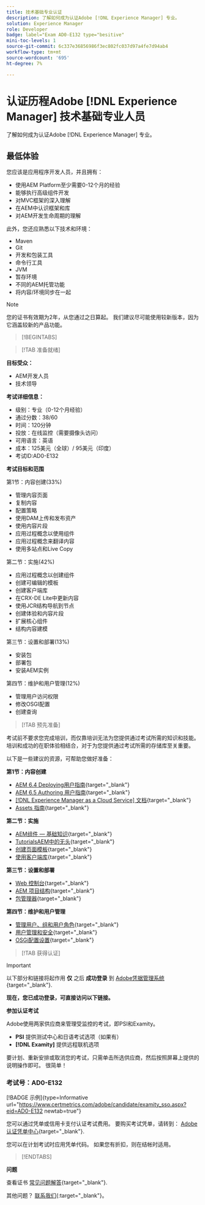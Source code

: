 ```yaml
---
title: 技术基础专业认证
description: 了解如何成为认证Adobe [!DNL Experience Manager] 专业。
solution: Experience Manager
role: Developer
badge: label="Exam AD0-E132 type="besitive"
mini-toc-levels: 1
source-git-commit: 6c337e36856986f3ec802fc037d97a4fe7d94ab4
workflow-type: tm+mt
source-wordcount: '695'
ht-degree: 7%

---
```


# 认证历程Adobe [!DNL Experience Manager] 技术基础专业人员

了解如何成为认证Adobe [!DNL Experience Manager] 专业。

## 最低体验

您应该是应用程序开发人员，并且拥有：

* 使用AEM Platform至少需要0-12个月的经验
* 能够执行高级组件开发
* 对MVC框架的深入理解
* 在AEM中认识框架和库
* 对AEM开发生命周期的理解

此外，您还应熟悉以下技术和环境：

* Maven
* Git
* 开发和包装工具
* 命令行工具
* JVM
* 暂存环境
* 不同的AEM托管功能
* 将内容/环境同步在一起

>[!NOTE]
>
>您的证书有效期为2年，从您通过之日算起。 我们建议尽可能使用较新版本，因为它涵盖较新的产品功能。

>[!BEGINTABS]

>[!TAB 准备就绪]

**目标受众：**

* AEM开发人员
* 技术领导

**考试详细信息：**

* 级别：专业（0-12个月经验）
* 通过分数：38/60
* 时间：120分钟
* 投放：在线监控（需要摄像头访问）
* 可用语言：英语
* 成本：125美元（全球）/ 95美元（印度）
* 考试ID:AD0-E132

**考试目标和范围**

第1节：内容创建(33%)

* 管理内容页面
* 复制内容
* 配置策略
* 使用DAM上传和发布资产
* 使用内容片段
* 应用过程概念以使用组件
* 应用过程概念来翻译内容
* 使用多站点和Live Copy

第二节：实施(42%)

* 应用过程概念以创建组件
* 创建可编辑的模板
* 创建客户端库
* 在CRX-DE Lite中更新内容
* 使用JCR结构导航到节点
* 创建体验和内容片段
* 扩展核心组件
* 结构内容建模

第三节：设置和部署(13%)

* 安装包
* 部署包
* 安装AEM实例

第四节：维护和用户管理(12%)

* 管理用户访问权限
* 修改OSGI配置
* 创建查询

>[!TAB 预先准备]

考试前不要求您完成培训，而仅靠培训无法为您提供通过考试所需的知识和技能。 培训和成功的在职体验相结合，对于为您提供通过考试所需的存储库至关重要。

以下是一些建议的资源，可帮助您做好准备：

**第1节：内容创建**


* [AEM 6.4 Deploying用户指南](https://experienceleague.adobe.com/docs/experience-manager-64/deploying/home.html?lang=zh-Hans){target="_blank"}
* [AEM 6.5 Authoring 用户指南](https://experienceleague.adobe.com/docs/experience-manager-65/authoring/home.html?lang=en){target="_blank"}
* [[!DNL Experience Manager as a Cloud Service] 文档](https://experienceleague.adobe.com/docs/experience-manager-cloud-service/content/home.html?lang=zh-Hans){target="_blank"}
* [Assets 指南](https://experienceleague.adobe.com/docs/experience-manager-65/assets/home.html?lang=en){target="_blank"}

**第二节：实施**

* [AEM组件 — 基础知识](https://experienceleague.adobe.com/docs/experience-manager-65/developing/components/components-basics.html?lang=en){target="_blank"}
* [TutorialsAEM中的无头](https://experienceleague.adobe.com/docs/experience-manager-learn/getting-started-with-aem-headless/overview.html?lang=zh-Hans){target="_blank"}
* [创建页面模板](https://experienceleague.adobe.com/docs/experience-manager-65/authoring/siteandpage/templates.html?lang=en#creating-and-managing-templates){target="_blank"}
* [使用客户端库](https://experienceleague.adobe.com/docs/experience-manager-65/developing/introduction/clientlibs.html?lang=en){target="_blank"}

**第三节：设置和部署**

* [Web 控制台](https://experienceleague.adobe.com/docs/experience-manager-65/deploying/configuring/web-console.html?lang=en){target="_blank"}
* [AEM 项目结构](https://experienceleague.adobe.com/docs/experience-manager-cloud-service/content/implementing/developing/aem-project-content-package-structure.html?lang=en#embedding-3rd-party-packages){target="_blank"}
* [包管理器](https://experienceleague.adobe.com/docs/experience-manager-65/administering/contentmanagement/package-manager.html?lang=en#what-are-packages){target="_blank"}

**第四节：维护和用户管理**

* [管理用户、组和用户角色](https://experienceleague.adobe.com/docs/experience-manager-brand-portal/using/admin-tools/brand-portal-adding-users.html?lang=en#add-a-user){target="_blank"}
* [用户管理和安全](https://experienceleague.adobe.com/docs/experience-manager-65/administering/security/security.html?lang=en){target="_blank"}
* [OSGi配置设置](https://experienceleague.adobe.com/docs/experience-manager-65/deploying/configuring/osgi-configuration-settings.html?lang=en){target="_blank"}

>[!TAB 获得认证]

>[!IMPORTANT]
>
>以下部分和链接将起作用 **仅**  之后 **成功登录** 到 [Adobe凭据管理系统](http://www.certmetrics.com/adobe){target="_blank"}.

**现在，您已成功登录，可直接访问以下链接。**

**参加认证考试**

Adobe使用两家供应商来管理受监控的考试，即PSI和Examity。

* **PSI** 提供测试中心和日语考试选项（如果有）
* **[!DNL Examity]** 提供远程联机选项

要计划、重新安排或取消您的考试，只需单击所选供应商，然后按照屏幕上提供的说明操作即可。 很简单！

### 考试号：AD0-E132

[!BADGE 示例]{type=Informative url="https://www.certmetrics.com/adobe/candidate/examity_sso.aspx?eid=AD0-E132 newtab=true"}

您可以通过凭单或信用卡支付认证考试费用。 要购买考试凭单，请转到： [Adobe认证凭单中心](https://market.xvoucher.com/adobe/global){target="_blank"}.

您可以在计划考试时应用凭单代码。 如果您有折扣，则在结帐时适用。

>[!ENDTABS]

**问题**

查看证书 [常见问题解答](https://experienceleague.adobe.com/docs/certification/certification/faq.html?lang=en){target="_blank"}.

其他问题？ [联系我们](mailto:certif@adobe.com){:target=&quot;_blank&quot;}。
